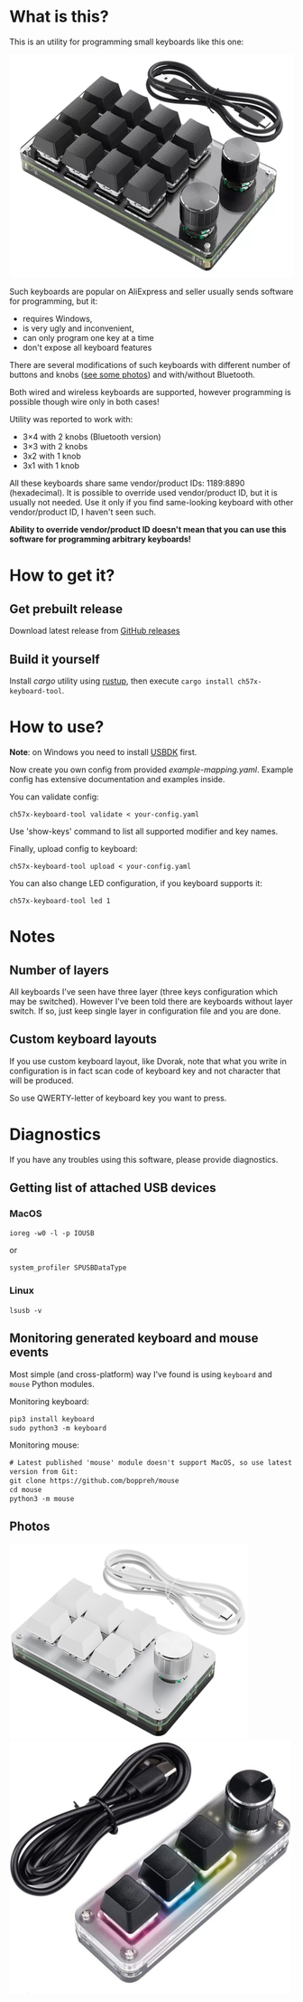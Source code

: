 # What is this?

This is an utility for programming small keyboards like this one:

![](doc/keyboard-12-2.png)

Such keyboards are popular on AliExpress and seller usually sends software
for programming, but it:
 * requires Windows,
 * is very ugly and inconvenient,
 * can only program one key at a time
 * don't expose all keyboard features

There are several modifications of such keyboards with different number of
buttons and knobs ([see some photos](#photos)) and with/without Bluetooth.

Both wired and wireless keyboards are supported, however programming
is possible though wire only in both cases!

Utility was reported to work with:
 * 3×4 with 2 knobs (Bluetooth version)
 * 3×3 with 2 knobs
 * 3x2 with 1 knob
 * 3x1 with 1 knob

All these keyboards share same vendor/product IDs: 1189:8890 (hexadecimal).
It is possible to override used vendor/product ID, but it is usually not needed.
Use it only if you find same-looking keyboard with other vendor/product ID,
I haven't seen such.

**Ability to override vendor/product ID doesn't mean that you can use
this software for programming arbitrary keyboards!**

# How to get it?

## Get prebuilt release

Download latest release from [GitHub releases](https://github.com/kriomant/ch57x-keyboard-tool/releases)

## Build it yourself

Install *cargo* utility using [rustup](https://rustup.rs/), then execute
`cargo install ch57x-keyboard-tool`.

# How to use?

**Note**: on Windows you need to install [USBDK](https://github.com/daynix/UsbDk/releases) first.

Now create you own config from provided *example-mapping.yaml*. Example
config has extensive documentation and examples inside.

You can validate config:

    ch57x-keyboard-tool validate < your-config.yaml

Use 'show-keys' command to list all supported modifier and key names.

Finally, upload config to keyboard:

    ch57x-keyboard-tool upload < your-config.yaml

You can also change LED configuration, if you keyboard supports it:

    ch57x-keyboard-tool led 1

# Notes

## Number of layers

All keyboards I've seen have three layer (three keys configuration which
may be switched). However I've been told there are keyboards without
layer switch. If so, just keep single layer in configuration file and you
are done.

## Custom keyboard layouts

If you use custom keyboard layout, like Dvorak, note that what you
write in configuration is in fact scan code of keyboard key and not
character that will be produced.

So use QWERTY-letter of keyboard key you want to press.

# Diagnostics

If you have any troubles using this software, please provide diagnostics.

## Getting list of attached USB devices

### MacOS


    ioreg -w0 -l -p IOUSB

or

    system_profiler SPUSBDataType

### Linux


    lsusb -v

## Monitoring generated keyboard and mouse events

Most simple (and cross-platform) way I've found is using `keyboard` and `mouse` Python modules.

Monitoring keyboard:

    pip3 install keyboard
    sudo python3 -m keyboard

Monitoring mouse:

    # Latest published 'mouse' module doesn't support MacOS, so use latest version from Git:
    git clone https://github.com/boppreh/mouse
    cd mouse
    python3 -m mouse

## Photos

![](doc/keyboard-6-1.png)
![](doc/keyboard-3-1.jpg)
